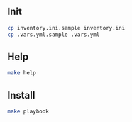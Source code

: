 ## Init

```bash
cp inventory.ini.sample inventory.ini
cp .vars.yml.sample .vars.yml
```

## Help

```bash
make help
```

## Install

```bash
make playbook
```
